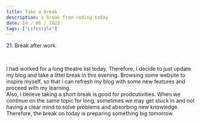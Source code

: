 ```yaml
---
title: Take a break
description: a break from coding today
date: 14 / 06 / 2022
tags: ["Lifestyle"]
---
```


<p>21. Break after work</p>

<br/>
<p> I had worked for a long theatre list today. Therefore, I decide to just update my blog and take a littel break in this evening. Browsing some website to inspire myself, so that I can refresh my blog with some new features and proceed with my learning.<br/>
Also, I believe taking a short break is good for prodcutivities. When we continue on the same topic for long, sometimes we may get stuck in and not having a clear mind to solve problems and absorbing new knowledge. Therefore, the break on today is preparing something big tomorrow. 
</p>

